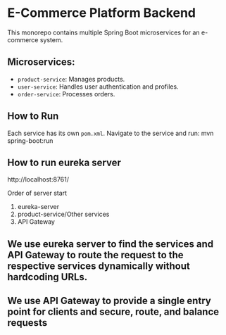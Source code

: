 # E-Commerce Platform Backend

This monorepo contains multiple Spring Boot microservices for an e-commerce system.

## Microservices:
- `product-service`: Manages products.
- `user-service`: Handles user authentication and profiles.
- `order-service`: Processes orders.

## How to Run
Each service has its own `pom.xml`. Navigate to the service and run:
  mvn spring-boot:run

## How to run eureka server
   http://localhost:8761/

Order of server start
1. eureka-server
2. product-service/Other services
3. API Gateway

## We use eureka server to find the services and API Gateway to route the request to the respective services dynamically without hardcoding URLs.
## We use API Gateway to provide a single entry point for clients and secure, route, and balance requests

